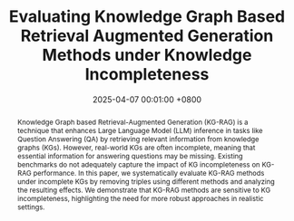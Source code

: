 ---
title:          "Evaluating Knowledge Graph Based Retrieval Augmented Generation Methods under Knowledge Incompleteness"
date:           2025-04-07 00:01:00 +0800
selected:       true
pub:            "Arxiv"
# pub_pre:        "Submitted to "
# pub_post:       'Under review.'
# pub_last:       ' <span class="badge badge-pill badge-publication badge-success">Poster</span>'
pub_date:       "2025"

tldr: Evaluating KG-based RAG on KG incompleteness

abstract: >-
    Knowledge Graph based Retrieval-Augmented Generation (KG-RAG) is a technique that enhances Large Language Model (LLM) inference in tasks like Question Answering (QA) by retrieving relevant information from knowledge graphs (KGs). However, real-world KGs are often incomplete, meaning that essential information for answering questions may be missing. Existing benchmarks do not adequately capture the impact of KG incompleteness on KG-RAG performance. In this paper, we systematically evaluate KG-RAG methods under incomplete KGs by removing triples using different methods and analyzing the resulting effects. We demonstrate that KG-RAG methods are sensitive to KG incompleteness, highlighting the need for more robust approaches in realistic settings.

cover: 
authors:
  - Dongzhuoran Zhou
  - Yuqicheng Zhu
  - <b>Yuan He</b>
  - Jiaoyan Chen
  - Evgeny Kharlamov
  - Steffen Staab

links:
  Preprint: https://arxiv.org/abs/2504.05163
---